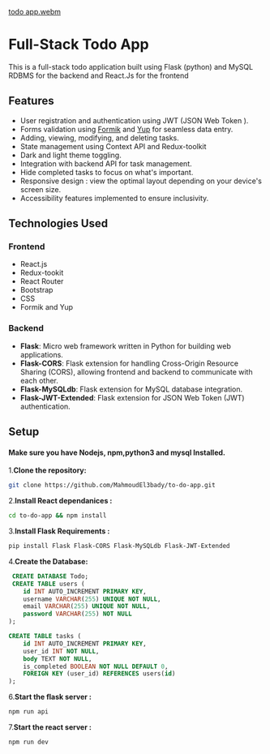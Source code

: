 [todo app.webm](https://github.com/MahmoudEl3bady/to-do-app/assets/113212468/a2899ad0-bdc4-434e-a119-7c93877ed4eb)

# Full-Stack Todo App

This is a full-stack todo application built using Flask (python) and MySQL RDBMS for the backend and React.Js for the frontend

## Features

- User registration and authentication using JWT (JSON Web Token ).
- Forms validation using <a href="https://formik.org/" target="_blank" >Formik</a> and <a href="https://www.npmjs.com/package/yup" target="_blank" >Yup</a> for seamless data entry.
- Adding, viewing, modifying, and deleting tasks.
- State management using Context API and Redux-toolkit 
- Dark and light theme toggling.
- Integration with backend API for task management.
- Hide completed tasks to focus on what's important.
- Responsive design : view the optimal layout depending on your device's screen size.
- Accessibility features implemented to ensure inclusivity.

## Technologies Used

### Frontend
- React.js
- Redux-tookit
- React Router 
- Bootstrap
- CSS
- Formik and Yup 

### Backend

- **Flask**: Micro web framework written in Python for building web applications.
- **Flask-CORS**: Flask extension for handling Cross-Origin Resource Sharing (CORS), allowing frontend and backend to communicate with each other.
- **Flask-MySQLdb**: Flask extension for MySQL database integration.
- **Flask-JWT-Extended**: Flask extension for JSON Web Token (JWT) authentication.

## Setup

<h4>Make sure you have Nodejs, npm,python3 and mysql Installed. </h4>

1.**Clone the repository:**

```bash
git clone https://github.com/MahmoudEl3bady/to-do-app.git
```

2.**Install React dependanices :**

```bash
cd to-do-app && npm install
```

3.**Install Flask Requirements :**

```bash
pip install Flask Flask-CORS Flask-MySQLdb Flask-JWT-Extended
```

4.**Create the Database:**

```sql
 CREATE DATABASE Todo;
 CREATE TABLE users (
    id INT AUTO_INCREMENT PRIMARY KEY,
    username VARCHAR(255) UNIQUE NOT NULL,
    email VARCHAR(255) UNIQUE NOT NULL,
    password VARCHAR(255) NOT NULL
);

CREATE TABLE tasks (
    id INT AUTO_INCREMENT PRIMARY KEY,
    user_id INT NOT NULL,
    body TEXT NOT NULL,
    is_completed BOOLEAN NOT NULL DEFAULT 0,
    FOREIGN KEY (user_id) REFERENCES users(id)
);

```

6.**Start the flask server :**

```bash
npm run api
```

7.**Start the react server :**

```bash
npm run dev
```
